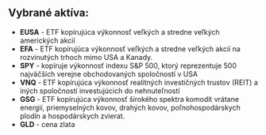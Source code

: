 ## Vybrané aktíva:
- **EUSA** - ETF kopírujúca výkonnosť veľkých a stredne veľkých amerických akcií
- **EFA** - ETF kopírujúca výkonnosť veľkých a stredne veľkých akcií na rozvinutých trhoch mimo USA a Kanady.
- **SPY** - kopíruje výkonnosť indexu S&P 500, ktorý reprezentuje 500 najväčších verejne obchodovaných spoločností v USA
- **VNQ** - ETF kopírujúca výkonnosť realitných investičných trustov (REIT) a iných spoločností investujúcich do nehnuteľností
- **GSG** - ETF kopírujúca výkonnosť širokého spektra komodít vrátane energií, priemyselných kovov, drahých kovov, poľnohospodárskych plodín a hospodárskych zvierat.
- **GLD** - cena zlata
